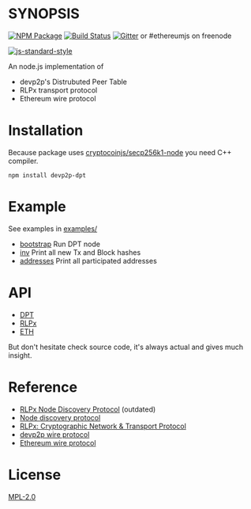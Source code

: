 # SYNOPSIS
[![NPM Package](https://img.shields.io/npm/v/devp2p.svg?style=flat-square)](https://www.npmjs.org/package/devp2p)
[![Build Status](https://img.shields.io/travis/ethereumjs/node-devp2p.svg?branch=master&style=flat-square)](https://travis-ci.org/ethereumjs/node-devp2p)
[![Gitter](https://img.shields.io/gitter/room/ethereum/ethereumjs-lib.svg?style=flat-square)](https://gitter.im/ethereum/ethereumjs-lib) or #ethereumjs on freenode  

[![js-standard-style](https://cdn.rawgit.com/feross/standard/master/badge.svg)](https://github.com/feross/standard)

An node.js implementation of

- devp2p's Distrubuted Peer Table
- RLPx transport protocol
- Ethereum wire protocol

# Installation

Because package uses [cryptocoinjs/secp256k1-node](https://github.com/cryptocoinjs/secp256k1-node) you need C++ compiler.

```
npm install devp2p-dpt
```

# Example

See examples in [examples/](examples/)

  - [bootstrap](examples/bootstrap.js) Run DPT node
  - [inv](examples/inv.js) Print all new Tx and Block hashes
  - [addresses](examples/addresses.js) Print all participated addresses

# API

- [DPT](api/dpt.md)
- [RLPx](api/rlpx.md)
- [ETH](api/eth.md)

But don't hesitate check source code, it's always actual and gives much insight.

# Reference

- [RLPx Node Discovery Protocol](https://github.com/ethereum/go-ethereum/wiki/RLPx-----Node-Discovery-Protocol) (outdated)
- [Node discovery protocol](https://github.com/ethereum/wiki/wiki/Node-discovery-protocol)
- [RLPx: Cryptographic Network & Transport Protocol](https://github.com/ethereum/devp2p/blob/master/rlpx.md)
- [devp2p wire protocol](https://github.com/ethereum/wiki/wiki/%C3%90%CE%9EVp2p-Wire-Protocol)
- [Ethereum wire protocol](https://github.com/ethereum/wiki/wiki/Ethereum-Wire-Protocol)

# License

[MPL-2.0](https://www.mozilla.org/en-US/MPL/2.0/)
